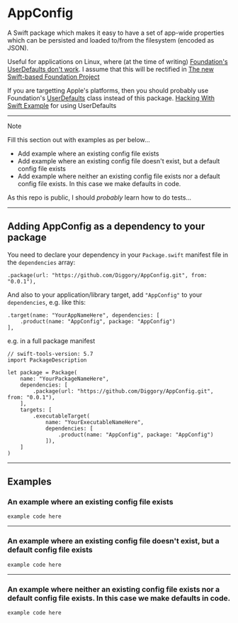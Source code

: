 # AppConfig

A Swift package which makes it easy to have a set of app-wide properties which can be persisted and loaded to/from the filesystem (encoded as JSON).

Useful for applications on Linux, where (at the time of writing) [Foundation's UserDefaults don't work](https://github.com/apple/swift-corelibs-foundation/issues/4837).  I assume that this will be rectified in [The new Swift-based Foundation Project](https://github.com/apple/swift-foundation) 

If you are targetting Apple's platforms, then you should probably use Foundation's [UserDefaults](https://developer.apple.com/documentation/foundation/userdefaults) class instead of this package. [Hacking With Swift Example](https://www.hackingwithswift.com/read/12/2/reading-and-writing-basics-userdefaults) for using UserDefaults

---

> [!NOTE]  
> Fill this section out with examples as per below…
	
- Add example where an existing config file exists
- Add example where an existing config file doesn't exist, but a default config file exists
- Add example where neither an existing config file exists nor a default config file exists. In this case we make defaults in code. 


As this repo is public, I should _probably_ learn how to do tests…

---

## Adding AppConfig as a dependency to your package
You need to declare your dependency in your `Package.swift` manifest file in the `dependencies` array:

```
.package(url: "https://github.com/Diggory/AppConfig.git", from: "0.0.1"),
```

And also to your application/library target, add `"AppConfig"` to your `dependencies`, e.g. like this:

```
.target(name: "YourAppNameHere", dependencies: [
    .product(name: "AppConfig", package: "AppConfig")
],
```


e.g. in a full package manifest

```
// swift-tools-version: 5.7
import PackageDescription

let package = Package(
	name: "YourPackageNameHere",
	dependencies: [
		.package(url: "https://github.com/Diggory/AppConfig.git", from: "0.0.1"),
	],
	targets: [
		.executableTarget(
			name: "YourExecutableNameHere",
			dependencies: [
				.product(name: "AppConfig", package: "AppConfig")
			]),
	]
)
```
---
## Examples

### An example where an existing config file exists

```
example code here
```

---

### An example where an existing config file doesn't exist, but a default config file exists

```
example code here
```

---

### An example where neither an existing config file exists nor a default config file exists. In this case we make defaults in code. 

```
example code here
```
